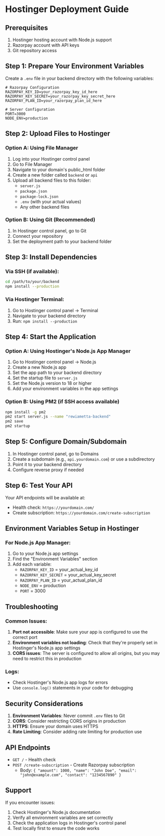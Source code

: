 # Hostinger Deployment Guide

## Prerequisites
1. Hostinger hosting account with Node.js support
2. Razorpay account with API keys
3. Git repository access

## Step 1: Prepare Your Environment Variables

Create a `.env` file in your backend directory with the following variables:

```env
# Razorpay Configuration
RAZORPAY_KEY_ID=your_razorpay_key_id_here
RAZORPAY_KEY_SECRET=your_razorpay_key_secret_here
RAZORPAY_PLAN_ID=your_razorpay_plan_id_here

# Server Configuration
PORT=3000
NODE_ENV=production
```

## Step 2: Upload Files to Hostinger

### Option A: Using File Manager
1. Log into your Hostinger control panel
2. Go to File Manager
3. Navigate to your domain's public_html folder
4. Create a new folder called `backend` or `api`
5. Upload all backend files to this folder:
   - `server.js`
   - `package.json`
   - `package-lock.json`
   - `.env` (with your actual values)
   - Any other backend files

### Option B: Using Git (Recommended)
1. In Hostinger control panel, go to Git
2. Connect your repository
3. Set the deployment path to your backend folder

## Step 3: Install Dependencies

### Via SSH (if available):
```bash
cd /path/to/your/backend
npm install --production
```

### Via Hostinger Terminal:
1. Go to Hostinger control panel → Terminal
2. Navigate to your backend directory
3. Run: `npm install --production`

## Step 4: Start the Application

### Option A: Using Hostinger's Node.js App Manager
1. Go to Hostinger control panel → Node.js
2. Create a new Node.js app
3. Set the app path to your backend directory
4. Set the startup file to `server.js`
5. Set the Node.js version to 18 or higher
6. Add your environment variables in the app settings

### Option B: Using PM2 (if SSH access available)
```bash
npm install -g pm2
pm2 start server.js --name "rewiametta-backend"
pm2 save
pm2 startup
```

## Step 5: Configure Domain/Subdomain

1. In Hostinger control panel, go to Domains
2. Create a subdomain (e.g., `api.yourdomain.com`) or use a subdirectory
3. Point it to your backend directory
4. Configure reverse proxy if needed

## Step 6: Test Your API

Your API endpoints will be available at:
- Health check: `https://yourdomain.com/`
- Create subscription: `https://yourdomain.com/create-subscription`

## Environment Variables Setup in Hostinger

### For Node.js App Manager:
1. Go to your Node.js app settings
2. Find the "Environment Variables" section
3. Add each variable:
   - `RAZORPAY_KEY_ID` = your_actual_key_id
   - `RAZORPAY_KEY_SECRET` = your_actual_key_secret
   - `RAZORPAY_PLAN_ID` = your_actual_plan_id
   - `NODE_ENV` = production
   - `PORT` = 3000

## Troubleshooting

### Common Issues:
1. **Port not accessible**: Make sure your app is configured to use the correct port
2. **Environment variables not loading**: Check that they're properly set in Hostinger's Node.js app settings
3. **CORS issues**: The server is configured to allow all origins, but you may need to restrict this in production

### Logs:
- Check Hostinger's Node.js app logs for errors
- Use `console.log()` statements in your code for debugging

## Security Considerations

1. **Environment Variables**: Never commit `.env` files to Git
2. **CORS**: Consider restricting CORS origins in production
3. **HTTPS**: Ensure your domain uses HTTPS
4. **Rate Limiting**: Consider adding rate limiting for production use

## API Endpoints

- `GET /` - Health check
- `POST /create-subscription` - Create Razorpay subscription
  - Body: `{ "amount": 1000, "name": "John Doe", "email": "john@example.com", "contact": "1234567890" }`

## Support

If you encounter issues:
1. Check Hostinger's Node.js documentation
2. Verify all environment variables are set correctly
3. Check the application logs in Hostinger's control panel
4. Test locally first to ensure the code works 
